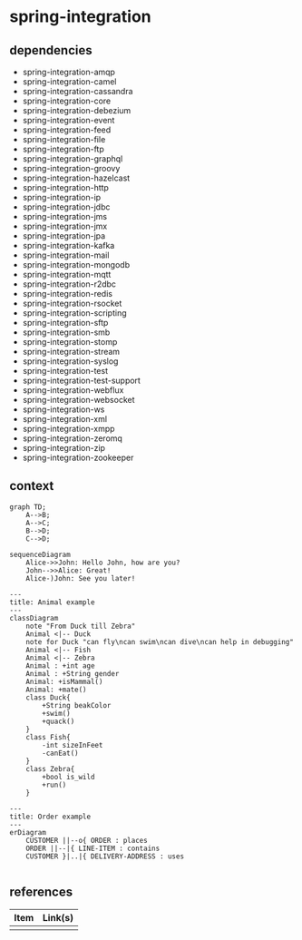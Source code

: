 # spring-integration

## dependencies

- spring-integration-amqp
- spring-integration-camel
- spring-integration-cassandra
- spring-integration-core
- spring-integration-debezium
- spring-integration-event
- spring-integration-feed
- spring-integration-file
- spring-integration-ftp
- spring-integration-graphql
- spring-integration-groovy
- spring-integration-hazelcast
- spring-integration-http
- spring-integration-ip
- spring-integration-jdbc
- spring-integration-jms
- spring-integration-jmx
- spring-integration-jpa
- spring-integration-kafka
- spring-integration-mail
- spring-integration-mongodb
- spring-integration-mqtt
- spring-integration-r2dbc
- spring-integration-redis
- spring-integration-rsocket
- spring-integration-scripting
- spring-integration-sftp
- spring-integration-smb
- spring-integration-stomp
- spring-integration-stream
- spring-integration-syslog
- spring-integration-test
- spring-integration-test-support
- spring-integration-webflux
- spring-integration-websocket
- spring-integration-ws
- spring-integration-xml
- spring-integration-xmpp
- spring-integration-zeromq
- spring-integration-zip
- spring-integration-zookeeper



## context  

```mermaid
graph TD;
    A-->B;
    A-->C;
    B-->D;
    C-->D;
```

```mermaid
sequenceDiagram
    Alice->>John: Hello John, how are you?
    John-->>Alice: Great!
    Alice-)John: See you later!
```

```mermaid
---
title: Animal example
---
classDiagram
    note "From Duck till Zebra"
    Animal <|-- Duck
    note for Duck "can fly\ncan swim\ncan dive\ncan help in debugging"
    Animal <|-- Fish
    Animal <|-- Zebra
    Animal : +int age
    Animal : +String gender
    Animal: +isMammal()
    Animal: +mate()
    class Duck{
        +String beakColor
        +swim()
        +quack()
    }
    class Fish{
        -int sizeInFeet
        -canEat()
    }
    class Zebra{
        +bool is_wild
        +run()
    }

```

```mermaid
---
title: Order example
---
erDiagram
    CUSTOMER ||--o{ ORDER : places
    ORDER ||--|{ LINE-ITEM : contains
    CUSTOMER }|..|{ DELIVERY-ADDRESS : uses
```

```mermaid

```

## references

| Item | Link(s) |
| :--- | ------- |
|      |         |
